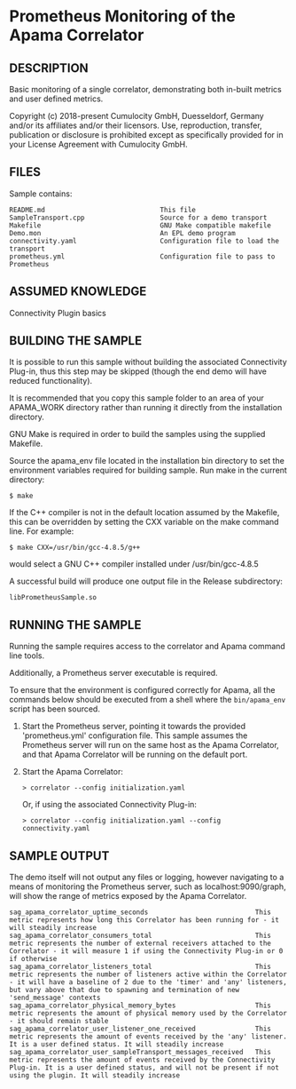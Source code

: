 # Prometheus Monitoring of the Apama Correlator

## DESCRIPTION

Basic monitoring of a single correlator, demonstrating both in-built metrics and user defined metrics.

Copyright (c) 2018-present Cumulocity GmbH, Duesseldorf, Germany and/or its affiliates and/or their licensors.
Use, reproduction, transfer, publication or disclosure is prohibited except as specifically provided for in your License Agreement with Cumulocity GmbH.

## FILES

Sample contains:

    README.md                             This file
    SampleTransport.cpp                   Source for a demo transport
    Makefile                              GNU Make compatible makefile
    Demo.mon                              An EPL demo program
    connectivity.yaml                     Configuration file to load the transport
    prometheus.yml                        Configuration file to pass to Prometheus

## ASSUMED KNOWLEDGE

Connectivity Plugin basics

## BUILDING THE SAMPLE

It is possible to run this sample without building the associated Connectivity Plug-in, thus this step may be skipped (though the end demo will have reduced functionality).

It is recommended that you copy this sample folder to an area of your APAMA_WORK directory rather than running it directly from the installation directory. 

GNU Make is required in order to build the samples using the supplied Makefile.

Source the apama_env file located in the installation bin directory to set the environment variables required for building sample. Run make in the current directory:  

	$ make

If the C++ compiler is not in the default location assumed by the Makefile, this can be overridden by setting the CXX variable on the make command line. For example:

	$ make CXX=/usr/bin/gcc-4.8.5/g++

would select a GNU C++ compiler installed under /usr/bin/gcc-4.8.5

A successful build will produce one output file in the Release subdirectory:

	libPrometheusSample.so

## RUNNING THE SAMPLE

Running the sample requires access to the correlator and Apama command line tools.

Additionally, a Prometheus server executable is required.

To ensure that the environment is configured correctly for Apama, all the commands below should be executed from a shell where the `bin/apama_env` script has been sourced. 

1.	Start the Prometheus server, pointing it towards the provided 'prometheus.yml' configuration file. This sample assumes the Prometheus server will run on the same host as the Apama Correlator, and that Apama Correlator will be running on the default port.

2.	Start the Apama Correlator:

		> correlator --config initialization.yaml

	Or, if using the associated Connectivity Plug-in:

		> correlator --config initialization.yaml --config connectivity.yaml

## SAMPLE OUTPUT

The demo itself will not output any files or logging, however navigating to a means of monitoring the Prometheus server, such as localhost:9090/graph, will show the range of metrics exposed by the Apama Correlator.

	sag_apama_correlator_uptime_seconds	                          This metric represents how long this Correlator has been running for - it will steadily increase
	sag_apama_correlator_consumers_total                          This metric represents the number of external receivers attached to the Correlator - it will measure 1 if using the Connectivity Plug-in or 0 if otherwise
	sag_apama_correlator_listeners_total                          This metric represents the number of listeners active within the Correlator - it will have a baseline of 2 due to the 'timer' and 'any' listeners, but vary above that due to spawning and termination of new 'send_message' contexts
	sag_apama_correlator_physical_memory_bytes                    This metric represents the amount of physical memory used by the Correlator - it should remain stable
	sag_apama_correlator_user_listener_one_received               This metric represents the amount of events received by the 'any' listener. It is a user defined status. It will steadily increase
	sag_apama_correlator_user_sampleTransport_messages_received   This metric represents the amount of events received by the Connectivity Plug-in. It is a user defined status, and will not be present if not using the plugin. It will steadily increase
